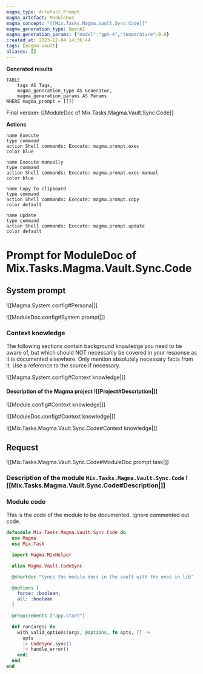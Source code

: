 ```yaml
---
magma_type: Artefact.Prompt
magma_artefact: ModuleDoc
magma_concept: "[[Mix.Tasks.Magma.Vault.Sync.Code]]"
magma_generation_type: OpenAI
magma_generation_params: {"model":"gpt-4","temperature":0.6}
created_at: 2023-12-04 14:36:44
tags: [magma-vault]
aliases: []
---
```


**Generated results**

```dataview
TABLE
	tags AS Tags,
	magma_generation_type AS Generator,
	magma_generation_params AS Params
WHERE magma_prompt = [[]]
```

Final version: [[ModuleDoc of Mix.Tasks.Magma.Vault.Sync.Code]]

**Actions**

```button
name Execute
type command
action Shell commands: Execute: magma.prompt.exec
color blue
```
```button
name Execute manually
type command
action Shell commands: Execute: magma.prompt.exec-manual
color blue
```
```button
name Copy to clipboard
type command
action Shell commands: Execute: magma.prompt.copy
color default
```
```button
name Update
type command
action Shell commands: Execute: magma.prompt.update
color default
```

# Prompt for ModuleDoc of Mix.Tasks.Magma.Vault.Sync.Code

## System prompt

![[Magma.System.config#Persona|]]

![[ModuleDoc.config#System prompt|]]

### Context knowledge

The following sections contain background knowledge you need to be aware of, but which should NOT necessarily be covered in your response as it is documented elsewhere. Only mention absolutely necessary facts from it. Use a reference to the source if necessary.

![[Magma.System.config#Context knowledge|]]

#### Description of the Magma project ![[Project#Description|]]

![[Module.config#Context knowledge|]]

![[ModuleDoc.config#Context knowledge|]]

![[Mix.Tasks.Magma.Vault.Sync.Code#Context knowledge|]]


## Request

![[Mix.Tasks.Magma.Vault.Sync.Code#ModuleDoc prompt task|]]

### Description of the module `Mix.Tasks.Magma.Vault.Sync.Code` ![[Mix.Tasks.Magma.Vault.Sync.Code#Description|]]

### Module code

This is the code of the module to be documented. Ignore commented out code.

```elixir
defmodule Mix.Tasks.Magma.Vault.Sync.Code do
  use Magma
  use Mix.Task

  import Magma.MixHelper

  alias Magma.Vault.CodeSync

  @shortdoc "Syncs the module docs in the vault with the ones in lib"

  @options [
    force: :boolean,
    all: :boolean
  ]

  @requirements ["app.start"]

  def run(args) do
    with_valid_options(args, @options, fn opts, [] ->
      opts
      |> CodeSync.sync()
      |> handle_error()
    end)
  end
end

```
